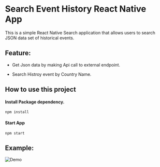 # Search Event History React Native App

This is a simple React Native Search application that allows users to search JSON data set of historical events.

## Feature:

- Get Json data by making Api call to external endpoint.

- Search Histroy event by Country Name.



## How to use this project 

#### Install Package dependency.

```npm install```

#### Start App

```npm start```



## Example:


![Demo](https://github.com/karmjeetbanga/searchHistoryApp/blob/main/assets/demo.gif)




